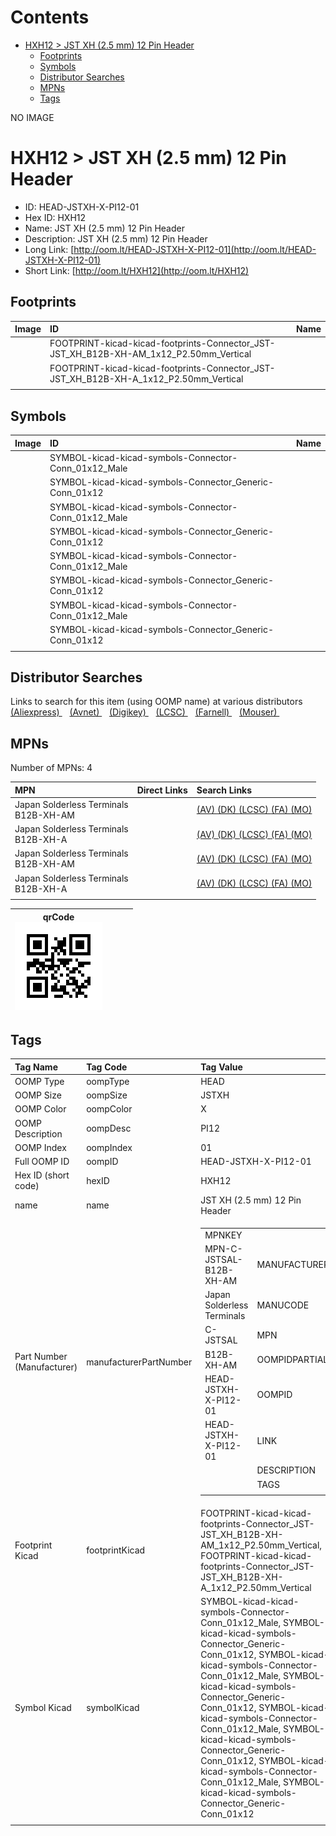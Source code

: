 



Contents
========

* [HXH12 > JST XH (2.5 mm) 12 Pin Header](#hxh12--jst-xh-25-mm-12-pin-header)
	* [Footprints](#footprints)
	* [Symbols](#symbols)
	* [Distributor Searches](#distributor-searches)
	* [MPNs](#mpns)
	* [Tags](#tags)
  
NO IMAGE  
# HXH12 > JST XH (2.5 mm) 12 Pin Header

- ID: HEAD-JSTXH-X-PI12-01
- Hex ID: HXH12
- Name: JST XH (2.5 mm) 12 Pin Header
- Description: JST XH (2.5 mm) 12 Pin Header
- Long Link: [http://oom.lt/HEAD-JSTXH-X-PI12-01](http://oom.lt/HEAD-JSTXH-X-PI12-01)
- Short Link: [http://oom.lt/HXH12](http://oom.lt/HXH12)

## Footprints
  

|Image|ID|Name|
| :--- | :--- | :--- |
||FOOTPRINT-kicad-kicad-footprints-Connector_JST-JST_XH_B12B-XH-AM_1x12_P2.50mm_Vertical||
||FOOTPRINT-kicad-kicad-footprints-Connector_JST-JST_XH_B12B-XH-A_1x12_P2.50mm_Vertical||
||||

## Symbols
  

|Image|ID|Name|
| :--- | :--- | :--- |
|![]()|SYMBOL-kicad-kicad-symbols-Connector-Conn_01x12_Male||
|![]()|SYMBOL-kicad-kicad-symbols-Connector_Generic-Conn_01x12||
|![]()|SYMBOL-kicad-kicad-symbols-Connector-Conn_01x12_Male||
|![]()|SYMBOL-kicad-kicad-symbols-Connector_Generic-Conn_01x12||
|![]()|SYMBOL-kicad-kicad-symbols-Connector-Conn_01x12_Male||
|![]()|SYMBOL-kicad-kicad-symbols-Connector_Generic-Conn_01x12||
|![]()|SYMBOL-kicad-kicad-symbols-Connector-Conn_01x12_Male||
|![]()|SYMBOL-kicad-kicad-symbols-Connector_Generic-Conn_01x12||
||||

## Distributor Searches
  
Links to search for this item (using OOMP name) at various distributors  
[(Aliexpress) ](https://www.aliexpress.com/wholesale?SearchText=1117JST+XH+2.5+mm+12+Pin+Header)&nbsp;&nbsp;&nbsp;[(Avnet) ](https://www.avnet.com/shop/us/search/JST+XH+2.5+mm+12+Pin+Header)&nbsp;&nbsp;&nbsp;[(Digikey) ](https://www.digikey.co.uk/en/products/result?s=JST+XH+2.5+mm+12+Pin+Header)&nbsp;&nbsp;&nbsp;[(LCSC) ](https://www.lcsc.com/search?q=JST+XH+2.5+mm+12+Pin+Header)&nbsp;&nbsp;&nbsp;[(Farnell) ](https://uk.farnell.com/search?st=JST+XH+2.5+mm+12+Pin+Header)&nbsp;&nbsp;&nbsp;[(Mouser) ](https://www.mouser.com/c/?q=JST+XH+2.5+mm+12+Pin+Header)&nbsp;&nbsp;&nbsp;
## MPNs
  
Number of MPNs: 4  

|MPN|Direct Links|Search Links|
| :--- | :--- | :--- |
|Japan Solderless Terminals<br>B12B-XH-AM||[(AV) ](https://www.avnet.com/shop/us/search/B12B-XH-AM)[(DK) ](https://www.digikey.co.uk/products/en?keywords=B12B-XH-AM)[(LCSC) ](https://www.lcsc.com/search?q=B12B-XH-AM)[(FA) ](https://uk.farnell.com/search?st=B12B-XH-AM)[(MO) ](https://www.mouser.com/c/?q=B12B-XH-AM)|
|Japan Solderless Terminals<br>B12B-XH-A||[(AV) ](https://www.avnet.com/shop/us/search/B12B-XH-A)[(DK) ](https://www.digikey.co.uk/products/en?keywords=B12B-XH-A)[(LCSC) ](https://www.lcsc.com/search?q=B12B-XH-A)[(FA) ](https://uk.farnell.com/search?st=B12B-XH-A)[(MO) ](https://www.mouser.com/c/?q=B12B-XH-A)|
|Japan Solderless Terminals<br>B12B-XH-AM||[(AV) ](https://www.avnet.com/shop/us/search/B12B-XH-AM)[(DK) ](https://www.digikey.co.uk/products/en?keywords=B12B-XH-AM)[(LCSC) ](https://www.lcsc.com/search?q=B12B-XH-AM)[(FA) ](https://uk.farnell.com/search?st=B12B-XH-AM)[(MO) ](https://www.mouser.com/c/?q=B12B-XH-AM)|
|Japan Solderless Terminals<br>B12B-XH-A||[(AV) ](https://www.avnet.com/shop/us/search/B12B-XH-A)[(DK) ](https://www.digikey.co.uk/products/en?keywords=B12B-XH-A)[(LCSC) ](https://www.lcsc.com/search?q=B12B-XH-A)[(FA) ](https://uk.farnell.com/search?st=B12B-XH-A)[(MO) ](https://www.mouser.com/c/?q=B12B-XH-A)|
||||
  

|qrCode<br>[![](https://raw.githubusercontent.com/oomlout/oomlout_OOMP_parts_V2/main/HEAD/JSTXH/X/PI12/01/qrCode_140.png)](https://github.com/oomlout/oomlout_OOMP_parts_V2/tree/main/HEAD/JSTXH/X/PI12/01/qrCode.png)||||
| :---: | :---: | :---: | :---: |

## Tags
  

|Tag Name|Tag Code|Tag Value|
| :--- | :--- | :--- |
|OOMP Type|oompType|HEAD|
|OOMP Size|oompSize|JSTXH|
|OOMP Color|oompColor|X|
|OOMP Description|oompDesc|PI12|
|OOMP Index|oompIndex|01|
|Full OOMP ID|oompID|HEAD-JSTXH-X-PI12-01|
|Hex ID (short code)|hexID|HXH12|
|name|name|JST XH (2.5 mm) 12 Pin Header|
|Part Number (Manufacturer)|manufacturerPartNumber|<table><tr><td>MPNKEY</td></tr><tr><td> MPN-C-JSTSAL-B12B-XH-AM</td><td> MANUFACTURER</td></tr><tr><td> Japan Solderless Terminals</td><td> MANUCODE</td></tr><tr><td> C-JSTSAL</td><td> MPN</td></tr><tr><td> B12B-XH-AM</td><td> OOMPIDPARTIAL</td></tr><tr><td> HEAD-JSTXH-X-PI12-01</td><td> OOMPID</td></tr><tr><td> HEAD-JSTXH-X-PI12-01</td><td> LINK</td></tr><tr><td> </td><td> DESCRIPTION</td></tr><tr><td> </td><td> TAGS</td></tr><tr><td> </td></tr></table></td><td> <table><tr><td>MPNKEY</td></tr><tr><td> MPN-C-JSTSAL-B12B-XH-A</td><td> MANUFACTURER</td></tr><tr><td> Japan Solderless Terminals</td><td> MANUCODE</td></tr><tr><td> C-JSTSAL</td><td> MPN</td></tr><tr><td> B12B-XH-A</td><td> OOMPIDPARTIAL</td></tr><tr><td> HEAD-JSTXH-X-PI12-01</td><td> OOMPID</td></tr><tr><td> HEAD-JSTXH-X-PI12-01</td><td> LINK</td></tr><tr><td> </td><td> DESCRIPTION</td></tr><tr><td> </td><td> TAGS</td></tr><tr><td> </td></tr></table></td><td> <table><tr><td>MPNKEY</td></tr><tr><td> MPN-C-JSTSAL-B12B-XH-AM</td><td> MANUFACTURER</td></tr><tr><td> Japan Solderless Terminals</td><td> MANUCODE</td></tr><tr><td> C-JSTSAL</td><td> MPN</td></tr><tr><td> B12B-XH-AM</td><td> OOMPIDPARTIAL</td></tr><tr><td> HEAD-JSTXH-X-PI12-01</td><td> OOMPID</td></tr><tr><td> HEAD-JSTXH-X-PI12-01</td><td> LINK</td></tr><tr><td> </td><td> DESCRIPTION</td></tr><tr><td> </td><td> TAGS</td></tr><tr><td> </td></tr></table></td><td> <table><tr><td>MPNKEY</td></tr><tr><td> MPN-C-JSTSAL-B12B-XH-A</td><td> MANUFACTURER</td></tr><tr><td> Japan Solderless Terminals</td><td> MANUCODE</td></tr><tr><td> C-JSTSAL</td><td> MPN</td></tr><tr><td> B12B-XH-A</td><td> OOMPIDPARTIAL</td></tr><tr><td> HEAD-JSTXH-X-PI12-01</td><td> OOMPID</td></tr><tr><td> HEAD-JSTXH-X-PI12-01</td><td> LINK</td></tr><tr><td> </td><td> DESCRIPTION</td></tr><tr><td> </td><td> TAGS</td></tr><tr><td> </td></tr></table>|
|Footprint Kicad|footprintKicad|FOOTPRINT-kicad-kicad-footprints-Connector_JST-JST_XH_B12B-XH-AM_1x12_P2.50mm_Vertical, FOOTPRINT-kicad-kicad-footprints-Connector_JST-JST_XH_B12B-XH-A_1x12_P2.50mm_Vertical|
|Symbol Kicad|symbolKicad|SYMBOL-kicad-kicad-symbols-Connector-Conn_01x12_Male, SYMBOL-kicad-kicad-symbols-Connector_Generic-Conn_01x12, SYMBOL-kicad-kicad-symbols-Connector-Conn_01x12_Male, SYMBOL-kicad-kicad-symbols-Connector_Generic-Conn_01x12, SYMBOL-kicad-kicad-symbols-Connector-Conn_01x12_Male, SYMBOL-kicad-kicad-symbols-Connector_Generic-Conn_01x12, SYMBOL-kicad-kicad-symbols-Connector-Conn_01x12_Male, SYMBOL-kicad-kicad-symbols-Connector_Generic-Conn_01x12|
||||
